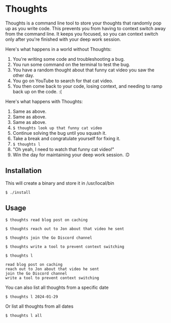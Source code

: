 # Thoughts

Thoughts is a command line tool to store your thoughts that randomly pop up as you write code.
This prevents you from having to context switch away from the command line. It keeps you focused, so you can context switch only after you're finished with your deep work session.


Here's what happens in a world without Thoughts:
1. You're writing some code and troubleshooting a bug.
2. You run some command on the terminal to test the bug.
3. You have a random thought about that funny cat video you saw the other day.
4. You go on YouTube to search for that cat video.
5. You then come back to your code, losing context, and needing to ramp back up on the code. :(


Here's what happens with Thoughts:
1. Same as above.
2. Same as above.
3. Same as above.
4. `$ thoughts look up that funny cat video`
5. Continue solving the bug until you squash it.
6. Take a break and congratulate yourself for fixing it.
7. `$ thoughts l`
8. "Oh yeah, I need to watch that funny cat video!"
9. Win the day for maintaining your deep work session. :D


## Installation

This will create a binary and store it in /usr/local/bin

`$ ./install`


## Usage

`$ thoughts read blog post on caching`

`$ thoughts reach out to Jon about that video he sent`

`$ thoughts join the Go Discord channel`

`$ thoughts write a tool to prevent context switching`

```
$ thoughts l

read blog post on caching
reach out to Jon about that video he sent
join the Go Discord channel
write a tool to prevent context switching
```

You can also list all thoughts from a specific date

```
$ thoughts l 2024-01-29
```

Or list all thoughts from all dates

```
$ thoughts l all
```
